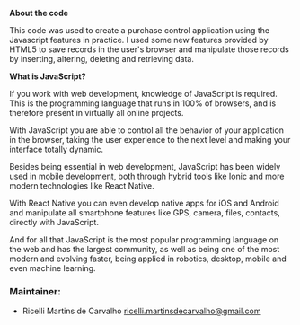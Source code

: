 **About the code**

This code was used to create a purchase control application using the Javascript features in practice. I used some new features provided by HTML5 to save records in the user's browser and manipulate those records by inserting, altering, deleting and retrieving data.

**What is JavaScript?**

If you work with web development, knowledge of JavaScript is required. This is the programming language that runs in 100% of browsers, and is therefore present in virtually all online projects.

With JavaScript you are able to control all the behavior of your application in the browser, taking the user experience to the next level and making your interface totally dynamic.

Besides being essential in web development, JavaScript has been widely used in mobile development, both through hybrid tools like Ionic and more modern technologies like React Native.

With React Native you can even develop native apps for iOS and Android and manipulate all smartphone features like GPS, camera, files, contacts, directly with JavaScript.

And for all that JavaScript is the most popular programming language on the web and has the largest community, as well as being one of the most modern and evolving faster, being applied in robotics, desktop, mobile and even machine learning.

### Maintainer:
* Ricelli Martins de Carvalho               ricelli.martinsdecarvalho@gmail.com


